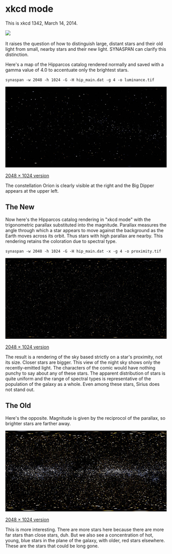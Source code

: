 # xkcd mode

This is xkcd 1342, March 14, 2014.

![](http://imgs.xkcd.com/comics/ancient_stars.png)

It raises the question of how to distinguish large, distant stars and their old light from small, nearby stars and their new light. SYNASPAN can clarify this distinction.

Here's a map of the Hipparcos catalog rendered normally and saved with a gamma value of 4.0 to accentuate only the brightest stars.

	synaspan -w 2048 -h 1024 -G -H hip_main.dat -g 4 -o luminance.tif

![](luminance-720.jpg)

[2048 &times; 1024 version](luminance.jpg)

The constellation Orion is clearly visible at the right and the Big Dipper appears at the upper left.

## The New

Now here's the Hipparcos catalog rendering in "xkcd mode" with the trigonometric parallax substituted into the magnitude. Parallax measures the angle through which a star appears to move against the background as the Earth moves across its orbit. Thus stars with high parallax are nearby. This rendering retains the coloration due to spectral type.

	synaspan -w 2048 -h 1024 -G -H hip_main.dat -x -g 4 -o proximity.tif

![](proximity-720.jpg)

[2048 &times; 1024 version](proximity.jpg)

The result is a rendering of the sky based strictly on a star's proximity, not its size. Closer stars are bigger. This view of the night sky shows only the recently-emitted light. The characters of the comic would have nothing punchy to say about any of these stars. The apparent distribution of stars is quite uniform and the range of spectral types is representative of the population of the galaxy as a whole. Even among these stars, Sirius does not stand out.

## The Old

Here's the opposite. Magnitude is given by the reciprocol of the parallax, so brighter stars are farther away.

![](distance-720.jpg)

[2048 &times; 1024 version](distance.jpg)

This is more interesting. There are more stars here because there are more far stars than close stars, duh. But we also see a concentration of hot, young, blue stars in the plane of the galaxy, with older, red stars elsewhere. These are the stars that could be long gone.

